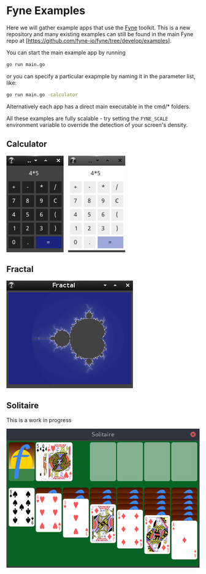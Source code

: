 # Fyne Examples

Here we will gather example apps that use the [Fyne](http://fyne.io) toolkit.
This is a new repository and many existing examples can still be found
in the main Fyne repo at [https://github.com/fyne-io/fyne/tree/develop/examples].

You can start the main example app by running 

```bash 
go run main.go
```

or you can specify a particular exapmple by naming it in the parameter list, like:

```bash
go run main.go -calculator
```

Alternatively each app has a direct main executable in the cmd/* folders.

All these examples are fully scalable - try setting the `FYNE_SCALE`
environment variable to override the detection of your screen's density.

## Calculator

![](img/calc-linux-dark.png) &nbsp; ![](img/calc-linux-light.png)


## Fractal

![](img/fractal-dark.png)

## Solitaire

This is a work in progress

![](img/solitaire.png)


